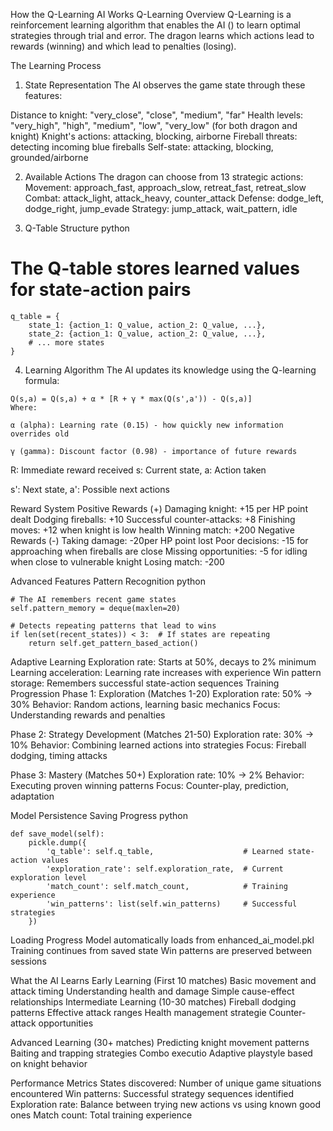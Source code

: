 How the Q-Learning AI Works
Q-Learning Overview
Q-Learning is a reinforcement learning algorithm that enables the AI () to learn optimal strategies through trial and error. The dragon learns which actions lead to rewards (winning) and which lead to penalties (losing).

The Learning Process
1. State Representation
The AI observes the game state through these features:

Distance to knight: "very_close", "close", "medium", "far"
Health levels: "very_high", "high", "medium", "low", "very_low" (for both dragon and knight)
Knight's actions: attacking, blocking, airborne
Fireball threats: detecting incoming blue fireballs
Self-state: attacking, blocking, grounded/airborne

2. Available Actions
The dragon can choose from 13 strategic actions:
Movement: approach_fast, approach_slow, retreat_fast, retreat_slow
Combat: attack_light, attack_heavy, counter_attack
Defense: dodge_left, dodge_right, jump_evade
Strategy: jump_attack, wait_pattern, idle

3. Q-Table Structure
python
# The Q-table stores learned values for state-action pairs
```
q_table = {
    state_1: {action_1: Q_value, action_2: Q_value, ...},
    state_2: {action_1: Q_value, action_2: Q_value, ...},
    # ... more states
}
```
4. Learning Algorithm
The AI updates its knowledge using the Q-learning formula:
```
Q(s,a) = Q(s,a) + α * [R + γ * max(Q(s',a')) - Q(s,a)]
Where:

α (alpha): Learning rate (0.15) - how quickly new information overrides old

γ (gamma): Discount factor (0.98) - importance of future rewards
```
R: Immediate reward received
s: Current state, a: Action taken

s': Next state, a': Possible next actions

 Reward System
Positive Rewards (+)
Damaging knight: +15 per HP point dealt
Dodging fireballs: +10
Successful counter-attacks: +8
Finishing moves: +12 when knight is low health
Winning match: +200
Negative Rewards (-)
Taking damage: -20per HP point lost
Poor decisions: -15 for approaching when fireballs are close
Missing opportunities: -5 for idling when close to vulnerable knight
Losing match: -200


 Advanced Features
Pattern Recognition
python

```
# The AI remembers recent game states
self.pattern_memory = deque(maxlen=20)
```

```
# Detects repeating patterns that lead to wins
if len(set(recent_states)) < 3:  # If states are repeating
    return self.get_pattern_based_action()

```

Adaptive Learning
Exploration rate: Starts at 50%, decays to 2% minimum
Learning acceleration: Learning rate increases with experience
Win pattern storage: Remembers successful state-action sequences
 Training Progression
Phase 1: Exploration (Matches 1-20)
Exploration rate: 50% → 30%
Behavior: Random actions, learning basic mechanics
Focus: Understanding rewards and penalties

Phase 2: Strategy Development (Matches 21-50)
Exploration rate: 30% → 10%
Behavior: Combining learned actions into strategies
Focus: Fireball dodging, timing attacks

Phase 3: Mastery (Matches 50+)
Exploration rate: 10% → 2%
Behavior: Executing proven winning patterns
Focus: Counter-play, prediction, adaptation

 Model Persistence
Saving Progress
python
```
def save_model(self):
    pickle.dump({
        'q_table': self.q_table,                    # Learned state-action values
        'exploration_rate': self.exploration_rate,  # Current exploration level
        'match_count': self.match_count,            # Training experience
        'win_patterns': list(self.win_patterns)     # Successful strategies
    })

```
Loading Progress
Model automatically loads from enhanced_ai_model.pkl
Training continues from saved state
Win patterns are preserved between sessions

What the AI Learns
Early Learning (First 10 matches)
Basic movement and attack timing
Understanding health and damage
Simple cause-effect relationships
Intermediate Learning (10-30 matches)
Fireball dodging patterns
Effective attack ranges
Health management strategie
Counter-attack opportunities

Advanced Learning (30+ matches)
Predicting knight movement patterns
Baiting and trapping strategies
Combo executio
Adaptive playstyle based on knight behavior

 Performance Metrics
States discovered: Number of unique game situations encountered
Win patterns: Successful strategy sequences identified
Exploration rate: Balance between trying new actions vs using known good ones
Match count: Total training experience
